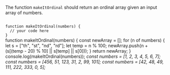 The function `makeItOrdinal` should return an ordinal array given an input array of numbers.

<Editor lang="javascript" type="exercise" testMode="multipleInput">
<code>
function makeItOrdinal(numbers) {
  // your code here
}
</code>

<solution>
function makeItOrdinal(numbers) {
  const newArray = [];
  for (n of numbers) {
    let s = ["th", "st", "nd", "rd"];
    let temp = n % 100;
    newArray.push(n + (s[(temp - 20) % 10] || s[temp] || s[0]));
  }
  return newArray;
}
</solution>

<testcases>
<caller>
console.log(makeItOrdinal(numbers));
</caller>
<testcase>
<i>
const numbers = [1, 2, 3, 4, 5, 6, 7];
</i>
</testcase>
<testcase>
<i>
const numbers = [456, 51, 123, 31, 2, 99, 101];
</i>
</testcase>
<testcase>
<i>
const numbers = [42, 48, 49, 111, 222, 333, 0, 5];
</i>
</testcase>
</testcases>
</Editor>